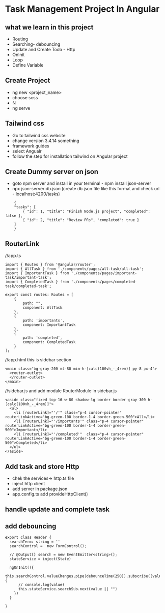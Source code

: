 <h1>Task Management Project In Angular</h1>

## what we learn in this project
- Routing
- Searching- debouncing
- Update and Create Todo - Http
- OnInit 
- Loop
- Define Variable

## Create Project

- ng new <project_name>
- choose scss
- N
- ng serve

## Tailwind css

- Go to tailwind css website
- change version 3.4.14 something
- framework guides
- select Angualr
- follow the step for installation tailwind on Angular project

## Create Dummy server on json

- goto npm server and install in your terminal - npm install json-server
- npx json-server db.json (create db.json file like this format and check url - localhost:4200/tasks)

```
    {
    "tasks": [
        { "id": 1, "title": "Finish Node.js project", "completed": false },
        { "id": 2, "title": "Review PRs", "completed": true }
    ]
    }
```

## RouterLink

//app.ts

```
import { Routes } from '@angular/router';
import { AllTask } from './components/pages/all-task/all-task';
import { ImportantTask } from './components/pages/important-task/important-task';
import { CompletedTask } from './components/pages/completed-task/completed-task';

export const routes: Routes = [
    {
        path: "",
        component: AllTask
    },
    {
        path: 'importants',
        component: ImportantTask
    },
    {
        path: 'completed',
        component: CompletedTask
    }
];
```
//app.html this is sidebar section
```
<main class="bg-gray-200 ml-80 min-h-[calc(100vh_-_4rem)] py-8 px-4">
  <router-outlet>
  </router-outlet>
</main>
```

//sidebar.js and add module RouterModule in sidebar.js

```
<aside class="fixed top-16 w-80 shadow-lg border border-gray-300 h-[calc(100vh_-_4rem)]">
  <ul>
    <li [routerLink]="'/'" class="p-4 cursor-pointer" routerLinkActive="bg-green-100 border-1-4 border-green-500">All</li>
    <li [routerLink]="'/importants'" class="p-4 cursor-pointer" routerLinkActive="bg-green-100 border-1-4 border-green-500">Important</li>
    <li [routerLink]="'/completed'"  class="p-4 cursor-pointer" routerLinkActive="bg-green-100 border-1-4 border-green-500">Completed</li>
  </ul>
</aside>
```

## Add task and store Http
- chek the services-> http.ts file
- inject http client
- add server in package.json
- app.config.ts add provideHttpClient()

## handle update and complete task

## add debouncing

```
export class Header {
  searchTerm: string = ''
  searchControl =  new FormControl();

  // @Output() search = new EventEmitter<string>();
  stateService = inject(State)

  ngOnInit(){
    this.searchControl.valueChanges.pipe(debounceTime(250)).subscribe((value)=>{
      // console.log(value)
      this.stateService.searchSub.next(value || "")
    })
  }
  
}
```